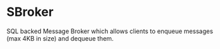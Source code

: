 # SBroker
SQL backed Message Broker which allows clients to enqueue messages (max 4KB in size) and dequeue them. 
